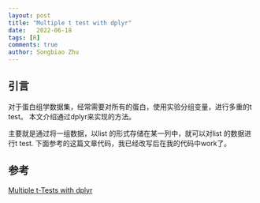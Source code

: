 ```yaml
---
layout: post
title: "Multiple t test with dplyr"
date:   2022-06-18
tags: [R]
comments: true
author: Songbiao Zhu
---
```


## 引言

对于蛋白组学数据集，经常需要对所有的蛋白，使用实验分组变量，进行多重的t test。
本文介绍通过dplyr来实现的方法。

主要就是通过将一组数据，以list 的形式存储在某一列中，就可以对list 的数据进行t test.
下面参考的这篇文章代码，我已经改写后在我的代码中work了。

## 参考

[Multiple t-Tests with dplyr](https://sebastiansauer.github.io/multiple-t-tests-with-dplyr/)